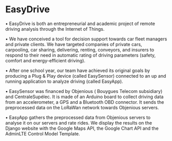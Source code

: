 # EasyDrive
• EasyDrive is both an entrepreneurial and academic project of remote driving analysis through the Internet of Things.

• We have conceived a tool for decision support towards car fleet managers and private clients. We have targeted companies of private cars, carpooling, car sharing, delivering, renting, conveyors, and insurers to respond to their need in automatic rating of driving parameters (safety, comfort and energy-efficient driving).

• After one school year, our team have achieved its original goals by producing a Plug & Play device (called EasySensor) connected to an up and running application to analyze driving (called EasyApp).

• EasySensor was financed by Objenious ( Bouygues Telecom subsidiary) and CentraleSupélec. It is made of an Arduino board to collect driving data from an accelerometer, a GPS and a Bluetooth OBD connector. It sends the preprocessed data on the LoRaWan network towards Objenious servers.

• EasyApp gathers the preprocessed data from Objenious servers to analyse it on our servers and rate rides. We display the results on the Django website with the Google Maps API, the Google Chart API and the AdminLTE Control Model Template.
